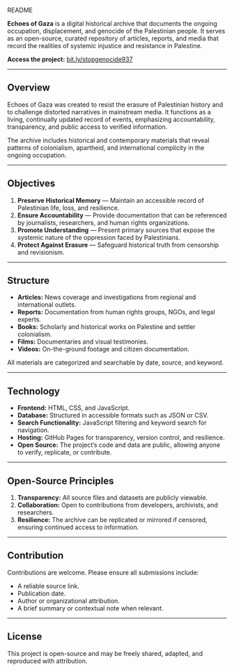 README

**Echoes of Gaza** is a digital historical archive that documents the ongoing occupation, displacement, and genocide of the Palestinian people.
It serves as an open-source, curated repository of articles, reports, and media that record the realities of systemic injustice and resistance in Palestine.

**Access the project:** [bit.ly/stopgenocide937](https://bit.ly/stopgenocide937)

---

## Overview

Echoes of Gaza was created to resist the erasure of Palestinian history and to challenge distorted narratives in mainstream media.
It functions as a living, continually updated record of events, emphasizing accountability, transparency, and public access to verified information.

The archive includes historical and contemporary materials that reveal patterns of colonialism, apartheid, and international complicity in the ongoing occupation.

---

## Objectives

1. **Preserve Historical Memory** — Maintain an accessible record of Palestinian life, loss, and resilience.
2. **Ensure Accountability** — Provide documentation that can be referenced by journalists, researchers, and human rights organizations.
3. **Promote Understanding** — Present primary sources that expose the systemic nature of the oppression faced by Palestinians.
4. **Protect Against Erasure** — Safeguard historical truth from censorship and revisionism.

---

## Structure

* **Articles:** News coverage and investigations from regional and international outlets.
* **Reports:** Documentation from human rights groups, NGOs, and legal experts.
* **Books:** Scholarly and historical works on Palestine and settler colonialism.
* **Films:** Documentaries and visual testimonies.
* **Videos:** On-the-ground footage and citizen documentation.

All materials are categorized and searchable by date, source, and keyword.

---

## Technology

* **Frontend:** HTML, CSS, and JavaScript.
* **Database:** Structured in accessible formats such as JSON or CSV.
* **Search Functionality:** JavaScript filtering and keyword search for navigation.
* **Hosting:** GitHub Pages for transparency, version control, and resilience.
* **Open Source:** The project’s code and data are public, allowing anyone to verify, replicate, or contribute.

---

## Open-Source Principles

1. **Transparency:** All source files and datasets are publicly viewable.
2. **Collaboration:** Open to contributions from developers, archivists, and researchers.
3. **Resilience:** The archive can be replicated or mirrored if censored, ensuring continued access to information.

---

## Contribution

Contributions are welcome.
Please ensure all submissions include:

* A reliable source link.
* Publication date.
* Author or organizational attribution.
* A brief summary or contextual note when relevant.

---

## License

This project is open-source and may be freely shared, adapted, and reproduced with attribution.
